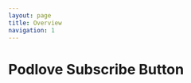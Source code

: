 ```yaml
---
layout: page
title: Overview
navigation: 1
---
```

# Podlove Subscribe Button

<p id="example"></p>
<script src="{{ 'embed.js' | relative_url }}"></script>
<script>
    var examples = [
        'fixtures/1a477d4d.json',
    ];

  podlovePlayer('#example', examples[Math.floor(Math.random() * examples.length)]);
</script>
